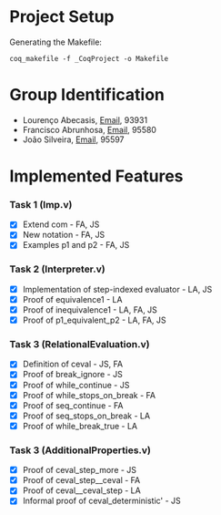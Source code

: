 # Project Setup 

Generating the Makefile:
```
coq_makefile -f _CoqProject -o Makefile
```
# Group Identification
- Lourenço Abecasis, [Email](lourenco.abecasis@tecnico.ulisboa.pt), 93931
- Francisco Abrunhosa, [Email](francisco.abrunhosa@tecnico.ulisboa.pt), 95580
- João Silveira, [Email](joao.freixial.silveira@tecnico.ulisboa.pt), 95597

# Implemented Features
### Task 1 (Imp.v)
- [x] Extend com - FA, JS
- [x] New notation - FA, JS
- [x] Examples p1 and p2 - FA, JS

### Task 2 (Interpreter.v)
- [x] Implementation of step-indexed evaluator - LA, JS
- [x] Proof of equivalence1 - LA
- [x] Proof of inequivalence1 - LA, FA, JS
- [x] Proof of p1_equivalent_p2 - LA, FA, JS

### Task 3 (RelationalEvaluation.v)
- [x] Definition of ceval - JS, FA
- [x] Proof of break_ignore - JS
- [x] Proof of while_continue - JS
- [x] Proof of while_stops_on_break - FA
- [x] Proof of seq_continue - FA
- [x] Proof of seq_stops_on_break - LA
- [x] Proof of while_break_true - LA

### Task 3 (AdditionalProperties.v)
- [x] Proof of ceval_step_more - JS
- [x] Proof of ceval_step__ceval - FA
- [x] Proof of ceval__ceval_step - LA
- [x] Informal proof of ceval_deterministic' - JS